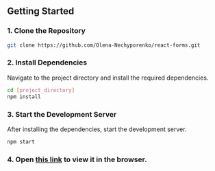 ## Getting Started

### 1. Clone the Repository

```bash
git clone https://github.com/Olena-Nechyporenko/react-forms.git
```

### 2. Install Dependencies

Navigate to the project directory and install the required dependencies.

```bash
cd [project_directory]
npm install
```

### 3. Start the Development Server

After installing the dependencies, start the development server.

```bash
npm start
```

### 4. Open [this link](https://olena-nechyporenko.github.io/react-forms/) to view it in the browser.
